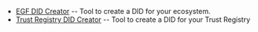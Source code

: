 - [EGF DID Creator](./egf_did_creator.py) -- Tool to create a DID for your ecosystem.
- [Trust Registry DID Creator](./tr_did_creator.py) -- Tool to create a DID for your Trust Registry
